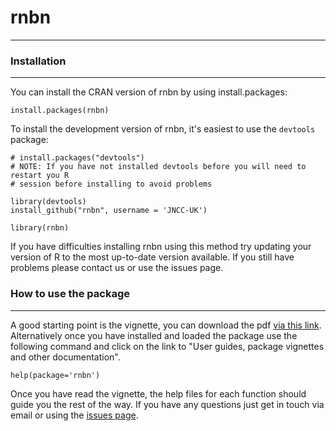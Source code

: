 # rnbn
------

### Installation
----------------

You can install the CRAN version of rnbn by using install.packages:

    install.packages(rnbn)

To install the development version of rnbn, it's easiest to use the `devtools` package:

    # install.packages("devtools")
    # NOTE: If you have not installed devtools before you will need to restart you R
    # session before installing to avoid problems
    
    library(devtools)
    install_github("rnbn", username = 'JNCC-UK')
    
    library(rnbn)

If you have difficulties installing rnbn using this method try updating your version of R to the most up-to-date version available. If you still have problems please contact us or use the issues page.

### How to use the package
--------------------------

A good starting point is the vignette, you can download the pdf [via this link](https://github.com/JNCC-UK/rnbn/raw/master/inst/doc/rnbn.pdf). Alternatively once you have installed and loaded the package use the following command and click on the link to "User guides, package vignettes and other documentation".

    help(package='rnbn')

Once you have read the vignette, the help files for each function should guide you the rest of the way. If you have any questions just get in touch via email or using the [issues page](https://github.com/JNCC-UK/rnbn/issues?state=open).
